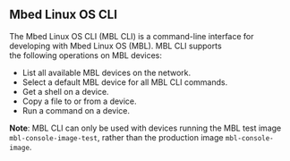 ## Mbed Linux OS CLI

The Mbed Linux OS CLI (MBL CLI) is a command-line interface for developing with Mbed Linux OS (MBL). MBL CLI supports  
the following operations on MBL devices:

 * List all available MBL devices on the network.
 * Select a default MBL device for all MBL CLI commands.
 * Get a shell on a device.
 * Copy a file to or from a device.
 * Run a command on a device.

<span class="notes">**Note**: MBL CLI can only be used with devices running the MBL test image `mbl-console-image-test`, rather than the production image `mbl-console-image`.</span>
